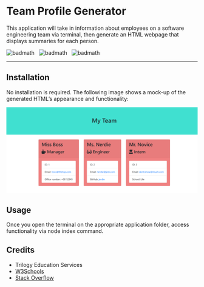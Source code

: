 # Team Profile Generator
This application will take in information about employees on a software engineering team via terminal, then generate an HTML webpage that displays summaries for each person.

![badmath](https://img.shields.io/badge/JavaScript-83.4%25-%23efd81d)&nbsp;&nbsp;&nbsp;![badmath](https://img.shields.io/badge/HTML-15.9%25-%23e34c26)&nbsp;&nbsp;&nbsp;![badmath](https://img.shields.io/badge/CSS-0.7%25-%23563d7c)

---
## Installation

No installation is required.
The following image shows a mock-up of the generated HTML’s appearance and functionality:

![HTML webpage titled “My Team” features five boxes listing employee names, titles, and other key info.](./assets/team_profile_generator_screenshot.png)

## Usage 
Once you open the terminal on the appropriate application folder, access functionality via node index command.

## Credits
* Trilogy Education Services
* [W3Schools](https://www.w3schools.com/)
* [Stack Overflow](https://stackoverflow.com/questions/74075310/how-to-properly-nest-inquirer-prompts)